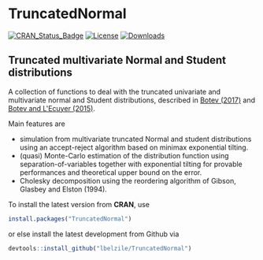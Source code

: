 # TruncatedNormal

[![CRAN_Status_Badge](https://www.r-pkg.org/badges/version-last-release/TruncatedNormal)](https://cran.r-project.org/package=TruncatedNormal)
[![License](https://img.shields.io/badge/license-GPL%20%28%3E=%203%29-blue.svg?style=flat)](http://www.gnu.org/licenses/gpl-3.0.html) 
[![Downloads](http://cranlogs.r-pkg.org/badges/TruncatedNormal?color=brightgreen)](http://www.r-pkg.org/pkg/TruncatedNormal)

## Truncated multivariate Normal and Student distributions

A collection of functions to deal with the truncated univariate and multivariate normal and Student distributions, described in [Botev (2017)](https://doi.org/10.1111/rssb.12162) and [Botev and L'Ecuyer (2015)](https://doi.org/10.1109/WSC.2015.7408180).

Main features are

- simulation from multivariate truncated Normal and student distributions using an accept-reject algorithm based on minimax exponential tilting.
- (quasi) Monte-Carlo estimation of the distribution function using separation-of-variables together with exponential tilting for provable performances and theoretical upper bound on the error.
- Cholesky decomposition using the reordering algorithm of Gibson, Glasbey and Elston (1994).

To install the latest version from **CRAN**, use 
```R
install.packages("TruncatedNormal")
```
or else install the latest development from Github via

```R
devtools::install_github("lbelzile/TruncatedNormal")
```

